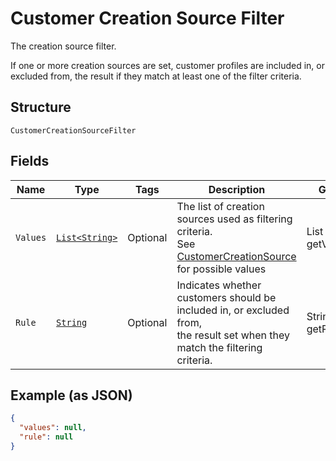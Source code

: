 
# Customer Creation Source Filter

The creation source filter.

If one or more creation sources are set, customer profiles are included in,
or excluded from, the result if they match at least one of the filter criteria.

## Structure

`CustomerCreationSourceFilter`

## Fields

| Name | Type | Tags | Description | Getter |
|  --- | --- | --- | --- | --- |
| `Values` | [`List<String>`](../../doc/models/customer-creation-source.md) | Optional | The list of creation sources used as filtering criteria.<br>See [CustomerCreationSource](#type-customercreationsource) for possible values | List<String> getValues() |
| `Rule` | [`String`](../../doc/models/customer-inclusion-exclusion.md) | Optional | Indicates whether customers should be included in, or excluded from,<br>the result set when they match the filtering criteria. | String getRule() |

## Example (as JSON)

```json
{
  "values": null,
  "rule": null
}
```


